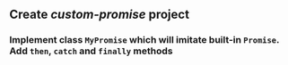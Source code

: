 ## Create *custom-promise* project

### Implement class `MyPromise` which will imitate built-in `Promise`. Add `then`, `catch` and `finally` methods
